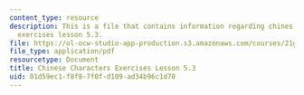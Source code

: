 ```yaml
---
content_type: resource
description: This is a file that contains information regarding chines characters
  exercises lesson 5.3.
file: https://ol-ocw-studio-app-production.s3.amazonaws.com/courses/21g-107-chinese-i-streamlined-fall-2014/01d59ec1f8f87f0fd109ad34b96c1d70_MIT21G_107F14_L5_st3_5.3.pdf
file_type: application/pdf
resourcetype: Document
title: Chinese Characters Exercises Lesson 5.3
uid: 01d59ec1-f8f8-7f0f-d109-ad34b96c1d70
---
```

